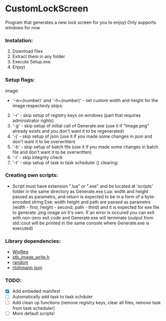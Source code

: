 # CustomLockScreen
 Program that generates a new lock screen for you to enjoy)
 Only supports windows for now

 ### Instalation:
 1. Download files
 2. Extract them in any folder
 3. Execute Setup.exe
 4. Enjoy)

 ### Setup flags:
 image:
 - '-w=(number)' and '-h=(number)' - set custom width and height for the image respectevly
 skips:
 2. '-r' - skip setup of registry keys on windows (part that requires administrator rights)
 3. '-g' - skip setup of initial call of Generate.exe (use it if "Image.png" already exists and you don't want it to be regenerated)
 4. '-j' - skip setup of json (use it if you made some changes in json and don't want it to be overwritten)
 5. '-b' - skip setup of batch file (use it if you made some changes in batch file and don't want it to be overwritten)
 6. '-i' - skip integrity check
 7. '-t' - skip setup of task in task scheduler ()
 clearing:

 ### Creating own scripts:
 - Script must have extension ".lua" or ".exe" and be located at 'scripts' folder in the same directory as Generate.exe
 Lua:
 width and height passed as parametrs, and return is expected to be in a form of a byte-encoded string
 Exe:
 width height and path are passed as parametrs (width - first, height - second, path - third) and it is expected for exe file to generate .png image on it's own.
 If an error is occured you can exit with non-zero exit code and Generate.exe will terminate (output from std::cout will be printed in the same console where Generate.exe is executed)
 

 ### Library dependencies:
 - [WinReg](https://github.com/GiovanniDicanio/WinReg)
 - [stb_image_write.h](https://github.com/nothings/stb/blob/master/stb_image_write.h)
 - [random](https://github.com/ilqvya/random)
 - [nlohmann json](https://github.com/nlohmann/json)

 ### TODO:
 - [x] Add embeded manifest
 - [ ] Automatically add task to task schduler
 - [ ] Add clean up functions (remove registry keys, clear all files, remove task from task scheduler)
 - [ ] More default scripts!

